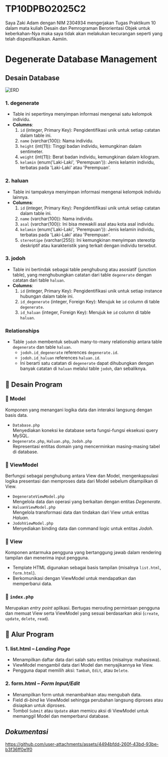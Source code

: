 # TP10DPBO2025C2
Saya Zaki Adam dengan NIM 2304934 mengerjakan Tugas Praktikum 10 dalam mata kuliah Desain dan Pemrograman Berorientasi Objek untuk keberkahan-Nya maka saya tidak akan melakukan kecurangan seperti yang telah dispesifikasikan. Aamiin.

# Degenerate Database Management
## Desain Database
![ERD](TP10.png)

### 1. **degenerate**

- Table ini sepertinya menyimpan informasi mengenai satu kelompok individu.
- **Columns**:
    1. `id` (integer, Primary Key): Pengidentifikasi unik untuk setiap catatan dalam table ini.
    2. `name` (varchar(100)): Nama individu.
    3. `height` (int(11)): Tinggi badan individu, kemungkinan dalam sentimeter.
    4. `weight` (int(11)): Berat badan individu, kemungkinan dalam kilogram.
    5. `kelamin` (enum('Laki-Laki', 'Perempuan')): Jenis kelamin individu, terbatas pada 'Laki-Laki' atau 'Perempuan'.

### 2. **haluan**

- Table ini tampaknya menyimpan informasi mengenai kelompok individu lainnya.
- **Columns**:
    1. `id` (integer, Primary Key): Pengidentifikasi unik untuk setiap catatan dalam table ini.
    2. `name` (varchar(100)): Nama individu.
    3. `asal` (varchar(100)): Ini bisa mewakili asal atau kota asal individu.
    4. `kelamin` (enum('Laki-Laki', 'Perempuan')): Jenis kelamin individu, terbatas pada 'Laki-Laki' atau 'Perempuan'.
    5. `stereotipe` (varchar(255)): Ini kemungkinan menyimpan stereotip deskriptif atau karakteristik yang terkait dengan individu tersebut.

### 3. **jodoh**

- Table ini bertindak sebagai table penghubung atau asosiatif (junction table), yang menghubungkan catatan dari table `degenerate` dengan catatan dari table `haluan`.
- **Columns**:
    1. `id` (integer, Primary Key): Pengidentifikasi unik untuk setiap instance hubungan dalam table ini.
    2. `id_degenerate` (integer, Foreign Key): Merujuk ke `id` column di table `degenerate`.
    3. `id_haluan` (integer, Foreign Key): Merujuk ke `id` column di table `haluan`.

### **Relationships**

- Table `jodoh` membentuk sebuah many-to-many relationship antara table `degenerate` dan table `haluan`.
    - `jodoh.id_degenerate` references `degenerate.id`.
    - `jodoh.id_haluan` references `haluan.id`.
    - Ini berarti satu catatan di `degenerate` dapat dihubungkan dengan banyak catatan di `haluan` melalui table `jodoh`, dan sebaliknya.
## 🧩 Desain Program

### 📁 Model
Komponen yang menangani logika data dan interaksi langsung dengan basis data.
- `Database.php`  
    Menyediakan koneksi ke database serta fungsi-fungsi eksekusi query MySQL.
- `Degenerate.php`, `Haluan.php`, `Jodoh.php`  
    Representasi entitas domain yang mencerminkan masing-masing tabel di database.
    
### 📁 ViewModel
Berfungsi sebagai penghubung antara View dan Model, mengenkapsulasi logika presentasi dan memproses data dari Model sebelum ditampilkan di View.
- `DegenerateViewModel.php`  
    Mengelola data dan operasi yang berkaitan dengan entitas _Degenerate_.
- `HaluanViewModel.php`  
    Mengelola transformasi data dan tindakan dari View untuk entitas _Haluan_.
- `JodohViewModel.php`  
    Menyediakan binding data dan command logic untuk entitas _Jodoh_.

### 📁 View
Komponen antarmuka pengguna yang bertanggung jawab dalam rendering tampilan dan menerima input pengguna.
- Template HTML digunakan sebagai basis tampilan (misalnya `list.html`, `form.html`).
- Berkomunikasi dengan ViewModel untuk mendapatkan dan memperbarui data.

### 📄 `index.php`
Merupakan _entry point_ aplikasi. Bertugas merouting permintaan pengguna dan memuat View serta ViewModel yang sesuai berdasarkan aksi (`create`, `update`, `delete`, `read`).

## 🔄 Alur Program
### 1. **list.html** – _Landing Page_
- Menampilkan daftar data dari salah satu entitas (misalnya: mahasiswa).
- ViewModel mengambil data dari Model dan menyajikannya ke View.
- Pengguna dapat memilih aksi: `Tambah`, `Edit`, atau `Delete`.

### 2. **form.html** – _Form Input/Edit_
- Menampilkan form untuk menambahkan atau mengubah data.
- Field di-_bind_ ke ViewModel sehingga perubahan langsung diproses atau disiapkan untuk diproses.
- Tombol `Submit` atau `Update` akan memicu aksi di ViewModel untuk memanggil Model dan memperbarui database.
## *Dokumentasi*
https://github.com/user-attachments/assets/4494bfdd-260f-43bd-93be-b3f36ff0e1f0